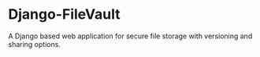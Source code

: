 # Django-FileVault
A Django based web application for secure file storage with versioning and sharing options.
